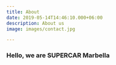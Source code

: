 ```yaml
---
title: About
date: 2019-05-14T14:46:10.000+06:00
description: About us
image: images/contact.jpg

---
```

### Hello, we are SUPERCAR Marbella